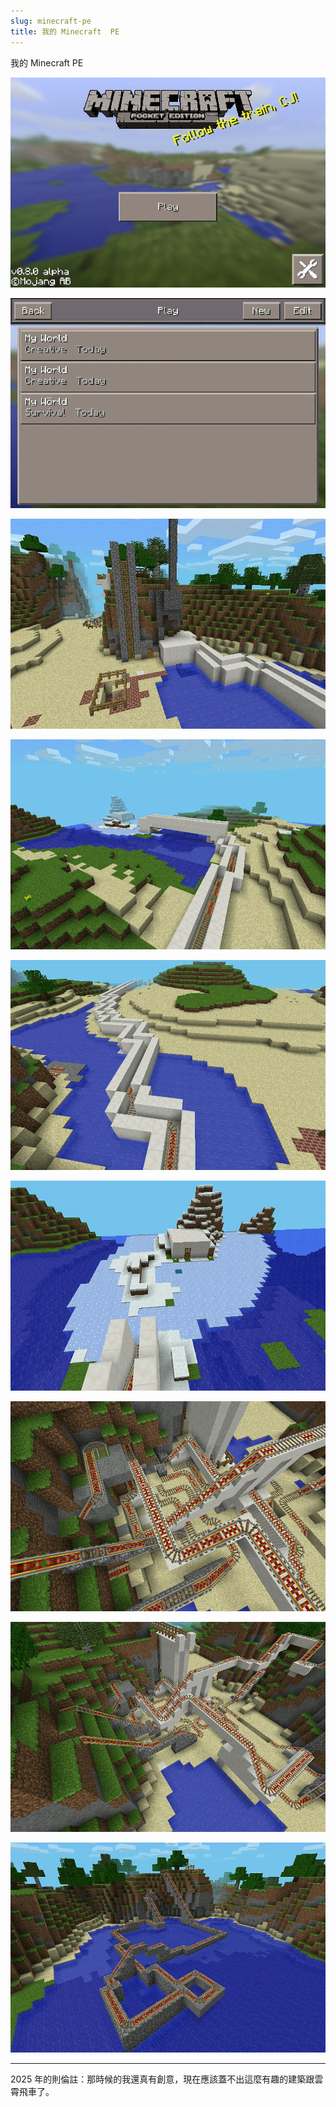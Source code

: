 ```yaml
---
slug: minecraft-pe
title: 我的 Minecraft  PE
---
```

我的 Minecraft PE

![](2014-10-12-1.jpg)

<!-- truncate -->

![](2014-10-12-2.jpg)

![](2014-10-12-3.jpg)

![](2014-10-12-4.jpg)

![](2014-10-12-5.jpg)

![](2014-10-12-6.jpg)

![](2014-10-12-7.jpg)

![](2014-10-12-8.jpg)

![](2014-10-12-9.jpg)

---

2025 年的則倫註：那時候的我還真有創意，現在應該蓋不出這麼有趣的建築跟雲霄飛車了。